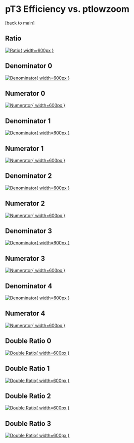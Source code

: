 # pT3 Efficiency vs. ptlowzoom

[[back to main](./)]



## Ratio

[![Ratio](../mtv/var/pT3_vtr_13_-1_eff_ptlowzoom.png){ width=600px }](../mtv/var/pT3_vtr_13_-1_eff_ptlowzoom.pdf)

## Denominator 0

[![Denominator](../mtv/den/pT3_vtr_13_-1_eff_ptlowzoom_den0.png){ width=600px }](../mtv/den/pT3_vtr_13_-1_eff_ptlowzoom_den0.pdf)

## Numerator 0

[![Numerator](../mtv/num/pT3_vtr_13_-1_eff_ptlowzoom_num0.png){ width=600px }](../mtv/num/pT3_vtr_13_-1_eff_ptlowzoom_num0.pdf)

## Denominator 1

[![Denominator](../mtv/den/pT3_vtr_13_-1_eff_ptlowzoom_den1.png){ width=600px }](../mtv/den/pT3_vtr_13_-1_eff_ptlowzoom_den1.pdf)

## Numerator 1

[![Numerator](../mtv/num/pT3_vtr_13_-1_eff_ptlowzoom_num1.png){ width=600px }](../mtv/num/pT3_vtr_13_-1_eff_ptlowzoom_num1.pdf)

## Denominator 2

[![Denominator](../mtv/den/pT3_vtr_13_-1_eff_ptlowzoom_den2.png){ width=600px }](../mtv/den/pT3_vtr_13_-1_eff_ptlowzoom_den2.pdf)

## Numerator 2

[![Numerator](../mtv/num/pT3_vtr_13_-1_eff_ptlowzoom_num2.png){ width=600px }](../mtv/num/pT3_vtr_13_-1_eff_ptlowzoom_num2.pdf)

## Denominator 3

[![Denominator](../mtv/den/pT3_vtr_13_-1_eff_ptlowzoom_den3.png){ width=600px }](../mtv/den/pT3_vtr_13_-1_eff_ptlowzoom_den3.pdf)

## Numerator 3

[![Numerator](../mtv/num/pT3_vtr_13_-1_eff_ptlowzoom_num3.png){ width=600px }](../mtv/num/pT3_vtr_13_-1_eff_ptlowzoom_num3.pdf)

## Denominator 4

[![Denominator](../mtv/den/pT3_vtr_13_-1_eff_ptlowzoom_den4.png){ width=600px }](../mtv/den/pT3_vtr_13_-1_eff_ptlowzoom_den4.pdf)

## Numerator 4

[![Numerator](../mtv/num/pT3_vtr_13_-1_eff_ptlowzoom_num4.png){ width=600px }](../mtv/num/pT3_vtr_13_-1_eff_ptlowzoom_num4.pdf)

## Double Ratio 0

[![Double Ratio](../mtv/ratio/pT3_vtr_13_-1_eff_ptlowzoom_ratio0.png){ width=600px }](../mtv/ratio/pT3_vtr_13_-1_eff_ptlowzoom_ratio0.pdf)

## Double Ratio 1

[![Double Ratio](../mtv/ratio/pT3_vtr_13_-1_eff_ptlowzoom_ratio1.png){ width=600px }](../mtv/ratio/pT3_vtr_13_-1_eff_ptlowzoom_ratio1.pdf)

## Double Ratio 2

[![Double Ratio](../mtv/ratio/pT3_vtr_13_-1_eff_ptlowzoom_ratio2.png){ width=600px }](../mtv/ratio/pT3_vtr_13_-1_eff_ptlowzoom_ratio2.pdf)

## Double Ratio 3

[![Double Ratio](../mtv/ratio/pT3_vtr_13_-1_eff_ptlowzoom_ratio3.png){ width=600px }](../mtv/ratio/pT3_vtr_13_-1_eff_ptlowzoom_ratio3.pdf)

